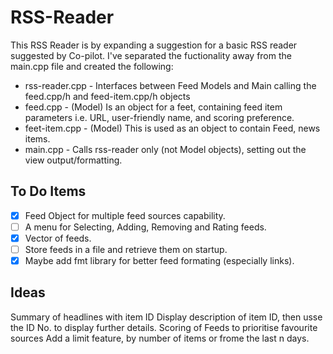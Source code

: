 # RSS-Reader

This RSS Reader is by expanding a suggestion for a basic RSS reader suggested by Co-pilot. I've separated the fuctionality away from the main.cpp file and created the following:

* rss-reader.cpp - Interfaces between Feed Models and Main calling the feed.cpp/h and feed-item.cpp/h objects
* feed.cpp - (Model) Is an object for a feet, containing feed item parameters i.e. URL, user-friendly name, and scoring preference.
* feet-item.cpp - (Model) This is used as an object to contain Feed, news items.
* main.cpp - Calls rss-reader only (not Model objects), setting out the view output/formatting.

## To Do Items

- [x] Feed Object for multiple feed sources capability.
- [ ] A menu for Selecting, Adding, Removing and Rating feeds.
- [x] Vector of feeds. 
- [ ] Store feeds in a file and retrieve them on startup.
- [x] Maybe add fmt library for better feed formating (especially links).

## Ideas

Summary of headlines with item ID
Display description of item ID, then usse the ID No. to display further details.
Scoring of Feeds to prioritise favourite sources
Add a limit feature, by number of items or frome the last n days.
